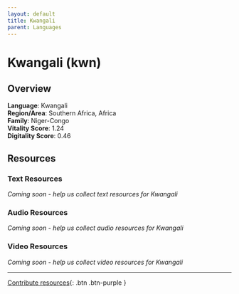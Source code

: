 ```yaml
---
layout: default
title: Kwangali
parent: Languages
---
```


# Kwangali (kwn)

## Overview

**Language**: Kwangali  
**Region/Area**: Southern Africa, Africa  
**Family**: Niger-Congo  
**Vitality Score**: 1.24  
**Digitality Score**: 0.46  

## Resources

### Text Resources
*Coming soon - help us collect text resources for Kwangali*

### Audio Resources
*Coming soon - help us collect audio resources for Kwangali*

### Video Resources
*Coming soon - help us collect video resources for Kwangali*

---

[Contribute resources](https://fairtrain.github.io/){: .btn .btn-purple }
